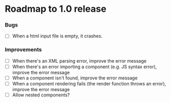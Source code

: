 # Roadmap to 1.0 release

### Bugs

- [ ] When a html input file is empty, it crashes.

### Improvements

- [ ] When there's an XML parsing error, improve the error message
- [ ] When there's an error importing a component (e.g. JS syntax error), improve the error message 
- [ ] When a component isn't found, improve the error message
- [ ] When a component rendering fails (the render function throws an error), improve the error message
- [ ] Allow nested components?
